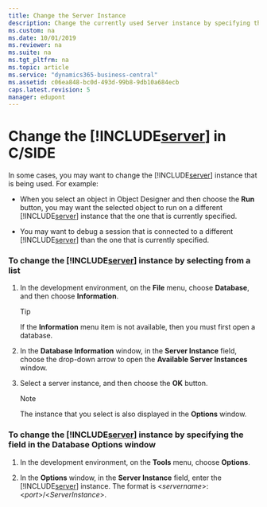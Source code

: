 ```yaml
---
title: Change the Server Instance
description: Change the currently used Server instance by specifying the server instance from a list, or the field in the Database options window. 
ms.custom: na
ms.date: 10/01/2019
ms.reviewer: na
ms.suite: na
ms.tgt_pltfrm: na
ms.topic: article
ms.service: "dynamics365-business-central"
ms.assetid: c06ea848-bc0d-493d-99b8-9db10a684ecb
caps.latest.revision: 5
manager: edupont
---
```

# Change the [!INCLUDE[server](../developer/includes/server.md)] in C/SIDE
In some cases, you may want to change the [!INCLUDE[server](../developer/includes/server.md)] instance that is being used. For example:  

-   When you select an object in Object Designer and then choose the **Run** button, you may want the selected object to run on a different [!INCLUDE[server](../developer/includes/server.md)] instance that the one that is currently specified.  

-   You may want to debug a session that is connected to a different [!INCLUDE[server](../developer/includes/server.md)] than the one that is currently specified.  

### To change the [!INCLUDE[server](../developer/includes/server.md)] instance by selecting from a list  

1.  In the development environment, on the **File** menu, choose **Database**, and then choose **Information**.  

    > [!TIP]  
    >  If the **Information** menu item is not available, then you must first open a database.  

2.  In the **Database Information** window, in the **Server Instance** field, choose the drop-down arrow to open the **Available Server Instances** window.  

3.  Select a server instance, and then choose the **OK** button.  

    > [!NOTE]  
    >  The instance that you select is also displayed in the **Options** window.  

### To change the [!INCLUDE[server](../developer/includes/server.md)] instance by specifying the field in the Database Options window  

1.  In the development environment, on the **Tools** menu, choose **Options**.  

2.  In the **Options** window, in the **Server Instance** field, enter the [!INCLUDE[server](../developer/includes/server.md)] instance. The format is \<*servername*>:\<*port*>/\<*ServerInstance*>.  

